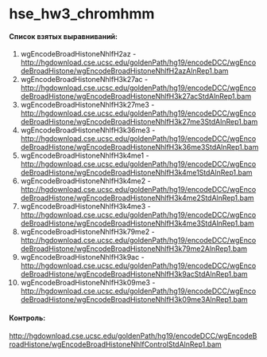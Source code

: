 # hse_hw3_chromhmm
#### Список взятых выравниваний:  
1) wgEncodeBroadHistoneNhlfH2az - http://hgdownload.cse.ucsc.edu/goldenPath/hg19/encodeDCC/wgEncodeBroadHistone/wgEncodeBroadHistoneNhlfH2azAlnRep1.bam
2) wgEncodeBroadHistoneNhlfH3k27ac - http://hgdownload.cse.ucsc.edu/goldenPath/hg19/encodeDCC/wgEncodeBroadHistone/wgEncodeBroadHistoneNhlfH3k27acStdAlnRep1.bam
3) wgEncodeBroadHistoneNhlfH3k27me3 - http://hgdownload.cse.ucsc.edu/goldenPath/hg19/encodeDCC/wgEncodeBroadHistone/wgEncodeBroadHistoneNhlfH3k27me3StdAlnRep1.bam
4) wgEncodeBroadHistoneNhlfH3k36me3 - http://hgdownload.cse.ucsc.edu/goldenPath/hg19/encodeDCC/wgEncodeBroadHistone/wgEncodeBroadHistoneNhlfH3k36me3StdAlnRep1.bam
5) 	wgEncodeBroadHistoneNhlfH3k4me1 - http://hgdownload.cse.ucsc.edu/goldenPath/hg19/encodeDCC/wgEncodeBroadHistone/wgEncodeBroadHistoneNhlfH3k4me1StdAlnRep1.bam
6) 	wgEncodeBroadHistoneNhlfH3k4me2 - http://hgdownload.cse.ucsc.edu/goldenPath/hg19/encodeDCC/wgEncodeBroadHistone/wgEncodeBroadHistoneNhlfH3k4me2StdAlnRep1.bam
7) 	wgEncodeBroadHistoneNhlfH3k4me3 - http://hgdownload.cse.ucsc.edu/goldenPath/hg19/encodeDCC/wgEncodeBroadHistone/wgEncodeBroadHistoneNhlfH3k4me3StdAlnRep1.bam
8) 	wgEncodeBroadHistoneNhlfH3k79me2 - http://hgdownload.cse.ucsc.edu/goldenPath/hg19/encodeDCC/wgEncodeBroadHistone/wgEncodeBroadHistoneNhlfH3k79me2AlnRep1.bam
9) 	wgEncodeBroadHistoneNhlfH3k9ac - http://hgdownload.cse.ucsc.edu/goldenPath/hg19/encodeDCC/wgEncodeBroadHistone/wgEncodeBroadHistoneNhlfH3k9acStdAlnRep1.bam
10) wgEncodeBroadHistoneNhlfH3k09me3 - http://hgdownload.cse.ucsc.edu/goldenPath/hg19/encodeDCC/wgEncodeBroadHistone/wgEncodeBroadHistoneNhlfH3k09me3AlnRep1.bam
#### Контроль:  
http://hgdownload.cse.ucsc.edu/goldenPath/hg19/encodeDCC/wgEncodeBroadHistone/wgEncodeBroadHistoneNhlfControlStdAlnRep1.bam  

